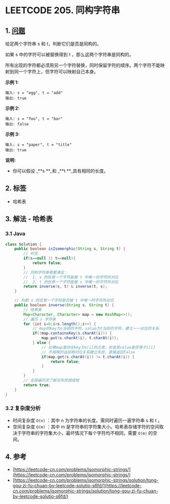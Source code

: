 # LEETCODE 205. 同构字符串

## 1. [问题](https://leetcode-cn.com/problems/isomorphic-strings/)

给定两个字符串 s 和 t，判断它们是否是同构的。

如果 s 中的字符可以被替换得到 t ，那么这两个字符串是同构的。

所有出现的字符都必须用另一个字符替换，同时保留字符的顺序。两个字符不能映射到同一个字符上，但字符可以映射自己本身。

**示例 1:**

```
输入: s = "egg", t = "add"
输出: true
```

**示例 2:**

```
输入: s = "foo", t = "bar"
输出: false
```

**示例 3:**

```
输入: s = "paper", t = "title"
输出: true
```

**说明:**

* 你可以假设 _**s **_和 _**t **_具有相同的长度。

## 2. 标签

* 哈希表

## 3. 解法 - 哈希表

### 3.1 Java

```java
class Solution {
    public boolean isIsomorphic(String s, String t) {
        // 判空
        if(s==null || t==null){
            return false;
        }
        // 同构字符串需要满足：
        //  1. s 的任意一个字符能被 t 中唯一的字符所对应
        //  2. t 的任意一个字符能被 s 中唯一的字符所对应  
        return inverse(s, t) & inverse(t, s);
    }

    // 判断 s 的任意一个字符是否被 t 中唯一的字符所对应
    public boolean inverse(String s, String t) {
        // 哈希表
        Map<Character, Character> map = new HashMap<>();
        // 遍历 s 字符串
        for (int i=0;i<s.length();i++) {
            // map的key为s当前的字符，value为t当前的字符，建立一一对应的关系
            if(!map.containsKey(s.charAt(i))) {
                map.put(s.charAt(i), t.charAt(i));
            } else {
                // 如果map里存在key为s[i]的元素，检查其value是否等于t[i]
                // 不相等的话说明对应关系建立失败，直接返回false
                if(map.get(s.charAt(i)) != t.charAt(i)) {
                    return false;
                }
            }
        }
        // 全部遍历完了都没失败就成啦
        return true;
    }
}
```

### 3.2 复杂度分析

* 时间复杂度 `O(n)` ：其中 n 为字符串的长度。需同时遍历一遍字符串 s 和 t 。
* 空间复杂度 `O(m)` ：其中 m 是字符串的字符集大小。哈希表存储字符的空间取决于字符串的字符集大小，最坏情况下每个字符均不相同，需要 `O(m)` 的空间。

## 4. 参考

* [https://leetcode-cn.com/problems/isomorphic-strings/](https://leetcode-cn.com/problems/isomorphic-strings/)
* [https://leetcode-cn.com/problems/isomorphic-strings/solution/tong-gou-zi-fu-chuan-by-leetcode-solutio-s6fd/](https://leetcode-cn.com/problems/isomorphic-strings/solution/tong-gou-zi-fu-chuan-by-leetcode-solutio-s6fd/)
